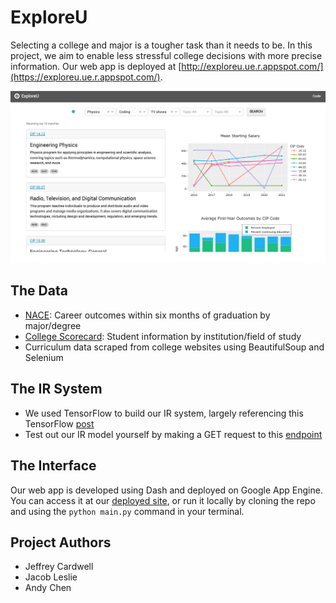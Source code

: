 # ExploreU
Selecting a college and major is a tougher task than it needs to be. In this project, we aim to enable less stressful college decisions with more precise information. Our web app is deployed at [http://exploreu.ue.r.appspot.com/](https://exploreu.ue.r.appspot.com/).

<img src="images/interface.png"/>

## The Data
- [NACE](https://www.naceweb.org/job-market/graduate-outcomes/first-destination/): Career outcomes within six months of graduation by major/degree
- [College Scorecard](https://collegescorecard.ed.gov/data): Student information by institution/field of study
- Curriculum data scraped from college websites using BeautifulSoup and Selenium

## The IR System
- We used TensorFlow to build our IR system, largely referencing this TensorFlow [post](https://www.tensorflow.org/recommenders/examples/listwise_ranking)
- Test out our IR model yourself by making a GET request to this [endpoint](https://qkljp7mtn5hed6ctzqsntgbqom0tbdgm.lambda-url.us-east-1.on.aws/docs)

## The Interface
Our web app is developed using Dash and deployed on Google App Engine. You can access it at our [deployed site](http://exploreu.ue.r.appspot.com/), or run it locally by cloning the repo and using the `python main.py` command in your terminal.

## Project Authors
- Jeffrey Cardwell
- Jacob Leslie
- Andy Chen
